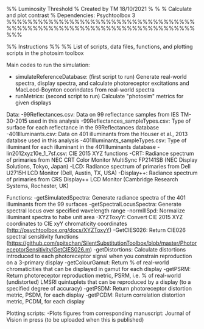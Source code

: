 %% Luminosity Threshold
% Created by TM 18/10/2021
%
%
% Calculate and plot contrast
% Dependencies: Psychtoolbox 3
%%%%%%%%%%%%%%%%%%%%%%%%%%%%%%%%%%%%%%%%%%%%%%%%%%%%%%%%%%%%%%%%%%%%%%%%%%%

%% Instructions %%
%% List of scripts, data files, functions, and plotting scripts in the photosim toolbox

Main codes to run the simulation:
- simulateReferenceDatabase: (first script to run) Generate real-world spectra, display spectra, and calculate photoreceptor excitations and MacLeod-Boynton coorindates from real-world spectra
- runMetrics: (second script to run) Calculate "photosim" metrics for given displays

Data:
-99Reflectances.csv: Data on 99 reflectance samples from IES TM-30-2015 used in this analysis
-99Reflectances_sampleTypes.csv: Type of surface for each reflectance in the 99Reflectances database
-401Illuminants.csv: Data on 401 illuminants from the Houser et al., 2013 databse used in this analysis
-401Illuminants_sampleTypes.csv: Type of illuminant for each illuminant in the 401Illuminants database
-lin2012xyz10e_1_7sf.csv: CIE 2015 XYZ functions
-CRT: Radiance spectrum of primaries from NEC CRT Color Monitor MultiSync FP2141SB (NEC Display Solutions, Tokyo, Japan)
-LCD: Radiance spectrum of primaries from Dell U2715H LCD Monitor (Dell, Austin, TX, USA)
-Display++: Radiance spectrum of primaries from CRS Display++ LCD Monitor (Cambridge Research Systems, Rochester, UK)

Functions:
-getSimulatedSpectra: Generate radiance spectra of the 401 illuminants from the 99 surfaces
-getSpectralLocusSpectra: Generate spectral locus over specified wavelength range
-normIllSpd: Normalize illuminant spectra to habe unit area
-XYZToxyY: Convert CIE 2015 XYZ coordinates to CIE xyY chromaticity coordinates (http://psychtoolbox.org/docs/XYZToxyY)
-GetCIES026: Return CIE026 spectral sensitivity functions (https://github.com/spitschan/SilentSubstitutionToolbox/blob/master/PhotoreceptorSensitivity/GetCIES026.m)
-getDistortions: Calculate distortions introduced to each photoreceptor signal when you constrain reproduction on a 3-primary display
-getColourGamut: Return % of real-world chromaticities that can be displayed in gamut for each display
-getPSRM: Return photoreceptor reproduction metric, PSRM, i.e. % of real-world (undistorted) LMSRI quintuplets that can be reproduced by a display (to a specified degree of accuracy)
-getPSDM: Return photoreceptor distortion metric, PSDM, for each display
-getPCDM: Return correlation distortion metric, PCDM, for each display

Plotting scripts:
-Plots figures from corresponding manuscript: Journal of Vision in press (to be uploaded when this is published) 
